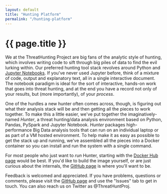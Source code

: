 ```yaml
---
layout: default
title: "Hunting Platform"
permalink: "/hunting-platform"
---
```

# {{ page.title }}
We at the ThreatHunting Project are big fans of the analytic style of hunting, which involves writing code to sift through big piles of data to find the evil lurking within.  Our preferred hunting tool stack revolves around Python and [Jupyter Notebooks](http://jupyter.org).  If you've never used Jupyter before, think of a mixture of code, output and explanatory text, all in a single interactive document.  The notebook paradigm is ideal for the sort of interactive, hands-on work that goes into threat hunting, and at the end you have a record not only of your results, but (more importantly), of your _process_.  

One of the hurdles a new hunter often comes across, though, is figuring out what their analysis stack will be and then getting all the pieces to work together.  To make this a little easier, we've put together the imaginatively-named _Hunter_, a threat hunting/data analysis environment based on Python, Pandas, PySpark and Jupyter Notebook.  _Hunter_ packages high-performance Big Data analysis tools that can run on an individual laptop or as part of a VM hosted environment.  To help make it as easy as possible to get the stack up and running, we've assembled all the pieces into a Docker container so you can install and run the system with a single command.  

For most people who just want to _run_ Hunter, starting with the [Docker Hub page](https://hub.docker.com/r/threathuntproj/hunting/) would be best.  If you'd like to build the image yourself, or are just curious about the internals, the [GitHub page](https://github.com/ThreatHuntingProject/hunter) is where you'll want to be.

Feedback is welcomed and appreciated.  If you have problems, questions or comments, please visit the [GitHub page](https://github.com/ThreatHuntingProject/hunter) and use the "Issues" tab to get in touch.  You can also reach us on Twitter as @ThreatHuntProj.
